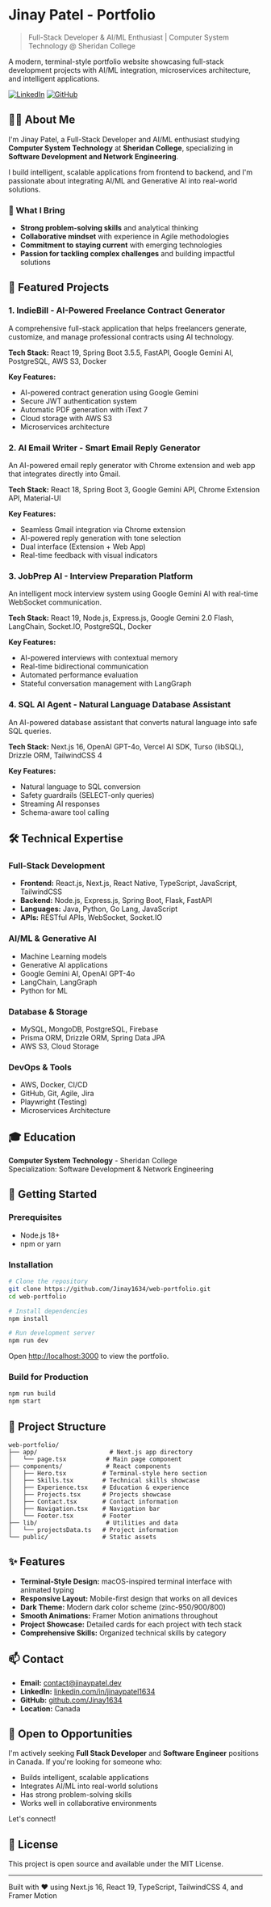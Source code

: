 # Jinay Patel - Portfolio

> Full-Stack Developer & AI/ML Enthusiast | Computer System Technology @ Sheridan College

A modern, terminal-style portfolio website showcasing full-stack development projects with AI/ML integration, microservices architecture, and intelligent applications.

[![LinkedIn](https://img.shields.io/badge/LinkedIn-Connect-blue)](https://www.linkedin.com/in/jinaypatel1634/)
[![GitHub](https://img.shields.io/badge/GitHub-Follow-black)](https://github.com/Jinay1634)

## 👨‍💻 About Me

I'm Jinay Patel, a Full-Stack Developer and AI/ML enthusiast studying **Computer System Technology** at **Sheridan College**, specializing in **Software Development and Network Engineering**.

I build intelligent, scalable applications from frontend to backend, and I'm passionate about integrating AI/ML and Generative AI into real-world solutions.

### 🎯 What I Bring
- **Strong problem-solving skills** and analytical thinking
- **Collaborative mindset** with experience in Agile methodologies
- **Commitment to staying current** with emerging technologies
- **Passion for tackling complex challenges** and building impactful solutions

## 🚀 Featured Projects

### 1. IndieBill - AI-Powered Freelance Contract Generator
A comprehensive full-stack application that helps freelancers generate, customize, and manage professional contracts using AI technology.

**Tech Stack:** React 19, Spring Boot 3.5.5, FastAPI, Google Gemini AI, PostgreSQL, AWS S3, Docker

**Key Features:**
- AI-powered contract generation using Google Gemini
- Secure JWT authentication system
- Automatic PDF generation with iText 7
- Cloud storage with AWS S3
- Microservices architecture

### 2. AI Email Writer - Smart Email Reply Generator
An AI-powered email reply generator with Chrome extension and web app that integrates directly into Gmail.

**Tech Stack:** React 18, Spring Boot 3, Google Gemini API, Chrome Extension API, Material-UI

**Key Features:**
- Seamless Gmail integration via Chrome extension
- AI-powered reply generation with tone selection
- Dual interface (Extension + Web App)
- Real-time feedback with visual indicators

### 3. JobPrep AI - Interview Preparation Platform
An intelligent mock interview system using Google Gemini AI with real-time WebSocket communication.

**Tech Stack:** React 19, Node.js, Express.js, Google Gemini 2.0 Flash, LangChain, Socket.IO, PostgreSQL, Docker

**Key Features:**
- AI-powered interviews with contextual memory
- Real-time bidirectional communication
- Automated performance evaluation
- Stateful conversation management with LangGraph

### 4. SQL AI Agent - Natural Language Database Assistant
An AI-powered database assistant that converts natural language into safe SQL queries.

**Tech Stack:** Next.js 16, OpenAI GPT-4o, Vercel AI SDK, Turso (libSQL), Drizzle ORM, TailwindCSS 4

**Key Features:**
- Natural language to SQL conversion
- Safety guardrails (SELECT-only queries)
- Streaming AI responses
- Schema-aware tool calling

## 🛠️ Technical Expertise

### Full-Stack Development
- **Frontend:** React.js, Next.js, React Native, TypeScript, JavaScript, TailwindCSS
- **Backend:** Node.js, Express.js, Spring Boot, Flask, FastAPI
- **Languages:** Java, Python, Go Lang, JavaScript
- **APIs:** RESTful APIs, WebSocket, Socket.IO

### AI/ML & Generative AI
- Machine Learning models
- Generative AI applications
- Google Gemini AI, OpenAI GPT-4o
- LangChain, LangGraph
- Python for ML

### Database & Storage
- MySQL, MongoDB, PostgreSQL, Firebase
- Prisma ORM, Drizzle ORM, Spring Data JPA
- AWS S3, Cloud Storage

### DevOps & Tools
- AWS, Docker, CI/CD
- GitHub, Git, Agile, Jira
- Playwright (Testing)
- Microservices Architecture

## 🎓 Education

**Computer System Technology** - Sheridan College  
Specialization: Software Development & Network Engineering

## 🚀 Getting Started

### Prerequisites
- Node.js 18+
- npm or yarn

### Installation

```bash
# Clone the repository
git clone https://github.com/Jinay1634/web-portfolio.git
cd web-portfolio

# Install dependencies
npm install

# Run development server
npm run dev
```

Open [http://localhost:3000](http://localhost:3000) to view the portfolio.

### Build for Production

```bash
npm run build
npm start
```

## 📁 Project Structure

```
web-portfolio/
├── app/                    # Next.js app directory
│   └── page.tsx           # Main page component
├── components/            # React components
│   ├── Hero.tsx          # Terminal-style hero section
│   ├── Skills.tsx        # Technical skills showcase
│   ├── Experience.tsx    # Education & experience
│   ├── Projects.tsx      # Projects showcase
│   ├── Contact.tsx       # Contact information
│   ├── Navigation.tsx    # Navigation bar
│   └── Footer.tsx        # Footer
├── lib/                   # Utilities and data
│   └── projectsData.ts   # Project information
└── public/               # Static assets
```

## ✨ Features

- **Terminal-Style Design:** macOS-inspired terminal interface with animated typing
- **Responsive Layout:** Mobile-first design that works on all devices
- **Dark Theme:** Modern dark color scheme (zinc-950/900/800)
- **Smooth Animations:** Framer Motion animations throughout
- **Project Showcase:** Detailed cards for each project with tech stack
- **Comprehensive Skills:** Organized technical skills by category

## 📫 Contact

- **Email:** contact@jinaypatel.dev
- **LinkedIn:** [linkedin.com/in/jinaypatel1634](https://www.linkedin.com/in/jinaypatel1634/)
- **GitHub:** [github.com/Jinay1634](https://github.com/Jinay1634)
- **Location:** Canada

## 💼 Open to Opportunities

I'm actively seeking **Full Stack Developer** and **Software Engineer** positions in Canada. If you're looking for someone who:
- Builds intelligent, scalable applications
- Integrates AI/ML into real-world solutions
- Has strong problem-solving skills
- Works well in collaborative environments

Let's connect!

## 📄 License

This project is open source and available under the MIT License.

---

Built with ❤️ using Next.js 16, React 19, TypeScript, TailwindCSS 4, and Framer Motion
